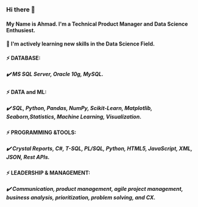 ### Hi there 👋
#### My Name is Ahmad. I'm a Technical Product Manager and Data Science Enthusiest. 
#### 🌱  I'm actively learning new skills in the Data Science Field. 
#### ⚡ DATABASE: 
##### :heavy_check_mark:	MS SQL Server, Oracle 10g, MySQL.

#### ⚡ DATA and ML: 

##### :heavy_check_mark:	SQL, Python, Pandas, NumPy, Scikit-Learn, Matplotlib, Seaborn,Statistics, Machine Learning, Visualization.

#### ⚡ PROGRAMMING &TOOLS:

##### :heavy_check_mark:	Crystal Reports, C#, T-SQL, PL/SQL, Python, HTML5, JavaScript, XML, JSON, Rest APIs.

#### ⚡ LEADERSHIP & MANAGEMENT:

##### :heavy_check_mark:	Communication, product management, agile project management, business analysis, prioritization, problem solving, and CX.



<!--
**Ahasweh/Ahasweh** is a ✨ _special_ ✨ repository because its `README.md` (this file) appears on your GitHub profile.

Here are some ideas to get you started:

- 🔭 I’m currently working on ...
- 🌱 I’m currently learning ...
- 👯 I’m looking to collaborate on ...
- 🤔 I’m looking for help with ...
- 💬 Ask me about ...
- 📫 How to reach me: ...
- 😄 Pronouns: ...
- ⚡ Fun fact: ...
-->
